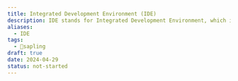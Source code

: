 ```yaml
---
title: Integrated Development Environment (IDE)
description: IDE stands for Integrated Development Environment, which is a software application that provides comprehensive tools and features to facilitate software development. It typically includes a text editor with syntax highlighting, debugging capabilities, code completion, version control integration, and other features designed to streamline the development process and enhance productivity for developers.
aliases:
  - IDE
tags:
  - 🌱sapling
draft: true
date: 2024-04-29
status: not-started
---
```

